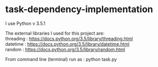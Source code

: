 # task-dependency-implementation

I use Python v 3.5.1

The external libraries I used for this project are:	<br />
	threading : https://docs.python.org/3.5/library/threading.html <br />
	datetime  : https://docs.python.org/3.5/library/datetime.html <br />
	random    : https://docs.python.org/3.5/library/random.html <br />
  
From command line (terminal) run as : python task.py
